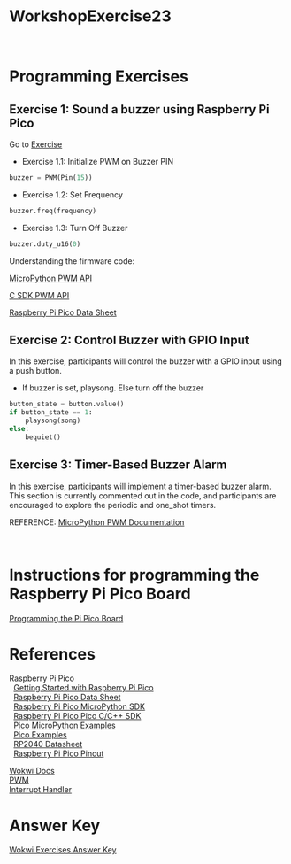 # WorkshopExercise23

<br>

# **Programming Exercises**

## **Exercise 1: Sound a buzzer using Raspberry Pi Pico**
Go to [Exercise](https://wokwi.com/projects/375088126383940609)

* Exercise 1.1: Initialize PWM on Buzzer PIN
```python
buzzer = PWM(Pin(15))
```
* Exercise 1.2: Set Frequency

```python
buzzer.freq(frequency)
```
* Exercise 1.3: Turn Off Buzzer

```python
buzzer.duty_u16(0)
```
Understanding the firmware code:

[MicroPython PWM API](https://github.com/micropython/micropython/blob/0bafdaf5f0f44295597cf2db8c36447675183339/ports/rp2/machine_pwm.c#L274)

[C SDK PWM API](https://github.com/raspberrypi/pico-sdk/blob/6a7db34ff63345a7badec79ebea3aaef1712f374/src/rp2_common/hardware_pwm/include/hardware/pwm.h#L274)

[Raspberry Pi Pico Data Sheet](https://datasheets.raspberrypi.com/rp2040/rp2040-datasheet.pdf)

## Exercise 2: Control Buzzer with GPIO Input

In this exercise, participants will control the buzzer with a GPIO input using a push button.

* If buzzer is set, playsong. Else turn off the buzzer

```python
button_state = button.value()
if button_state == 1:
    playsong(song)
else:
    bequiet()
```

## Exercise 3: Timer-Based Buzzer Alarm

In this exercise, participants will implement a timer-based buzzer alarm. This section is currently commented out in the code, and participants are encouraged to explore the periodic and one_shot timers.

REFERENCE:
[MicroPython PWM Documentation](https://docs.micropython.org/en/latest/library/machine.PWM.html?highlight=pwm)

<br>

# Instructions for programming the Raspberry Pi Pico Board
[Programming the Pi Pico Board](https://github.com/GHCFW/WorkshopExercise23/blob/main/Instructions%20for%20RP%20Pi%20Board%20Setup.md)

# References
Raspberry Pi Pico<br>
&nbsp; [Getting Started with Raspberry Pi Pico](https://www.raspberrypi.com/documentation//microcontrollers/) <br>
&nbsp; [Raspberry Pi Pico Data Sheet](https://datasheets.raspberrypi.com/rp2040/rp2040-datasheet.pdf) <br>
&nbsp; [Raspberry Pi Pico MicroPython SDK](https://datasheets.raspberrypi.com/pico/raspberry-pi-pico-python-sdk.pdf) <br>
&nbsp; [Raspberry Pi Pico Pico C/C++ SDK](https://datasheets.raspberrypi.com/pico/raspberry-pi-pico-c-sdk.pdf) <br>
&nbsp; [Pico MicroPython Examples](https://github.com/raspberrypi/pico-micropython-examples) <br>
&nbsp; [Pico Examples](https://github.com/raspberrypi/pico-examples) <br>
&nbsp; [RP2040 Datasheet](https://datasheets.raspberrypi.com/rp2040/rp2040-datasheet.pdf) <br>
&nbsp; [Raspberry Pi Pico Pinout](https://datasheets.raspberrypi.com/pico/Pico-R3-A4-Pinout.pdf) 

[Wokwi Docs](https://docs.wokwi.com/)<br>
[PWM](https://en.wikipedia.org/wiki/Pulse-width_modulation)<br>
[Interrupt Handler](https://en.wikipedia.org/wiki/Interrupt_handler)<br>

# Answer Key
[Wokwi Exercises Answer Key](https://wokwi.com/projects/375087692215747585)
   
    
<br>
